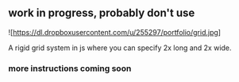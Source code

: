 ## work in progress, probably don't use
![https://dl.dropboxusercontent.com/u/255297/portfolio/grid.jpg]

A rigid grid system in js where you can specify 2x long and 2x wide.

### more instructions coming soon